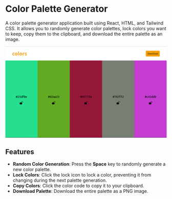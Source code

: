 # Color Palette Generator

A color palette generator application built using React, HTML, and Tailwind CSS. It allows you to randomly generate color palettes, lock colors you want to keep, copy them to the clipboard, and download the entire palette as an image.

![Screenshot of Color Palette Generator](./screenshot.png)


## Features

- **Random Color Generation**: Press the **Space** key to randomly generate a new color palette.
- **Lock Colors**: Click the lock icon to lock a color, preventing it from changing during the next palette generation.
- **Copy Colors**: Click the color code to copy it to your clipboard.
- **Download Palette**: Download the entire palette as a PNG image.

